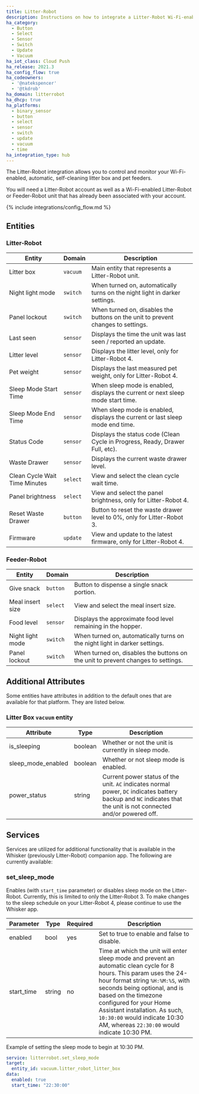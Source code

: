 ```yaml
---
title: Litter-Robot
description: Instructions on how to integrate a Litter-Robot Wi-Fi-enabled, automatic, self-cleaning litter box to Home Assistant.
ha_category:
  - Button
  - Select
  - Sensor
  - Switch
  - Update
  - Vacuum
ha_iot_class: Cloud Push
ha_release: 2021.3
ha_config_flow: true
ha_codeowners:
  - '@natekspencer'
  - '@tkdrob'
ha_domain: litterrobot
ha_dhcp: true
ha_platforms:
  - binary_sensor
  - button
  - select
  - sensor
  - switch
  - update
  - vacuum
  - time
ha_integration_type: hub
---
```


The Litter-Robot integration allows you to control and monitor your Wi-Fi-enabled, automatic, self-cleaning litter box and pet feeders.

You will need a Litter-Robot account as well as a Wi-Fi-enabled Litter-Robot or Feeder-Robot unit that has already been associated with your account.

{% include integrations/config_flow.md %}

## Entities

### Litter-Robot

| Entity                        | Domain   | Description                                                                      |
| ----------------------------- | -------- | -------------------------------------------------------------------------------- |
| Litter box                    | `vacuum` | Main entity that represents a Litter-Robot unit.                                 |
| Night light mode              | `switch` | When turned on, automatically turns on the night light in darker settings.       |
| Panel lockout                 | `switch` | When turned on, disables the buttons on the unit to prevent changes to settings. |
| Last seen                     | `sensor` | Displays the time the unit was last seen / reported an update.                   |
| Litter level                  | `sensor` | Displays the litter level, only for Litter-Robot 4.                              |
| Pet weight                    | `sensor` | Displays the last measured pet weight, only for Litter-Robot 4.                  |
| Sleep Mode Start Time         | `sensor` | When sleep mode is enabled, displays the current or next sleep mode start time.  |
| Sleep Mode End Time           | `sensor` | When sleep mode is enabled, displays the current or last sleep mode end time.    |
| Status Code                   | `sensor` | Displays the status code (Clean Cycle in Progress, Ready, Drawer Full, etc).     |
| Waste Drawer                  | `sensor` | Displays the current waste drawer level.                                         |
| Clean Cycle Wait Time Minutes | `select` | View and select the clean cycle wait time.                                       |
| Panel brightness              | `select` | View and select the panel brightness, only for Litter-Robot 4.                   |
| Reset Waste Drawer            | `button` | Button to reset the waste drawer level to 0%, only for Litter-Robot 3.           |
| Firmware                      | `update` | View and update to the latest firmware, only for Litter-Robot 4.                 |

### Feeder-Robot

| Entity           | Domain   | Description                                                                      |
| ---------------- | -------- | -------------------------------------------------------------------------------- |
| Give snack       | `button` | Button to dispense a single snack portion.                                       |
| Meal insert size | `select` | View and select the meal insert size.                                            |
| Food level       | `sensor` | Displays the approximate food level remaining in the hopper.                     |
| Night light mode | `switch` | When turned on, automatically turns on the night light in darker settings.       |
| Panel lockout    | `switch` | When turned on, disables the buttons on the unit to prevent changes to settings. |

## Additional Attributes

Some entities have attributes in addition to the default ones that are available for that platform. They are listed below.

### Litter Box `vacuum` entity

| Attribute          | Type    | Description                                                                                                                                                        |
| ------------------ | ------- | ------------------------------------------------------------------------------------------------------------------------------------------------------------------ |
| is_sleeping        | boolean | Whether or not the unit is currently in sleep mode.                                                                                                                |
| sleep_mode_enabled | boolean | Whether or not sleep mode is enabled.                                                                                                                              |
| power_status       | string  | Current power status of the unit. `AC` indicates normal power, `DC` indicates battery backup and `NC` indicates that the unit is not connected and/or powered off. |

## Services

Services are utilized for additional functionality that is available in the Whisker (previously Litter-Robot) companion app. The following are currently available:

### set_sleep_mode

Enables (with `start_time` parameter) or disables sleep mode on the Litter-Robot. Currently, this is limited to only the Litter-Robot 3. To make changes to the sleep schedule on your Litter-Robot 4, please continue to use the Whisker app.

| Parameter  | Type   | Required | Description                                                                                                                                                                                                                                                                                                                                              |
| ---------- | ------ | -------- | -------------------------------------------------------------------------------------------------------------------------------------------------------------------------------------------------------------------------------------------------------------------------------------------------------------------------------------------------------- |
| enabled    | bool   | yes      | Set to true to enable and false to disable.                                                                                                                                                                                                                                                                                                              |
| start_time | string | no       | Time at which the unit will enter sleep mode and prevent an automatic clean cycle for 8 hours. This param uses the 24-hour format string `%H:%M:%S`, with seconds being optional, and is based on the timezone configured for your Home Assistant installation. As such, `10:30:00` would indicate 10:30 AM, whereas `22:30:00` would indicate 10:30 PM. |

Example of setting the sleep mode to begin at 10:30 PM.

```yaml
service: litterrobot.set_sleep_mode
target:
  entity_id: vacuum.litter_robot_litter_box
data:
  enabled: true
  start_time: "22:30:00"

```
